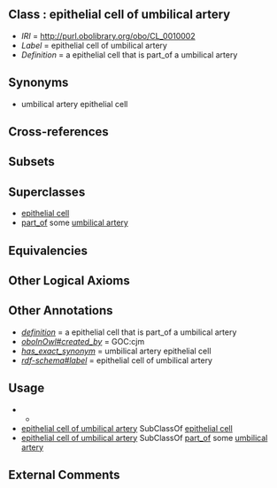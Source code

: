 
## Class : epithelial cell of umbilical artery

 * *IRI* = http://purl.obolibrary.org/obo/CL_0010002
 * *Label* = epithelial cell of umbilical artery
 * *Definition* = a epithelial cell that is part_of a umbilical artery

## Synonyms

 * umbilical artery epithelial cell

## Cross-references


## Subsets


## Superclasses

 * [epithelial cell](../../CL/66/CL_0000066.md)
 * [part_of](../../BFO/50/BFO_0000050.md) some [umbilical artery](../../UBERON/10/UBERON_0001310.md)

## Equivalencies


## Other Logical Axioms


## Other Annotations

 * *[definition](../../IAO/15/IAO_0000115.md)* = a epithelial cell that is part_of a umbilical artery
 * *[oboInOwl#created_by](../../oboInOwl#created/by/oboInOwl#created_by.md)* = GOC:cjm
 * *[has_exact_synonym](../../ym/oboInOwl#hasExactSynonym.md)* = umbilical artery epithelial cell
 * *[rdf-schema#label](../../el/rdf-schema#label.md)* = epithelial cell of umbilical artery

## Usage

 * -
 * [epithelial cell of umbilical artery](../../CL/02/CL_0010002.md) SubClassOf [epithelial cell](../../CL/66/CL_0000066.md)
 * [epithelial cell of umbilical artery](../../CL/02/CL_0010002.md) SubClassOf [part_of](../../BFO/50/BFO_0000050.md) some [umbilical artery](../../UBERON/10/UBERON_0001310.md)

## External Comments

